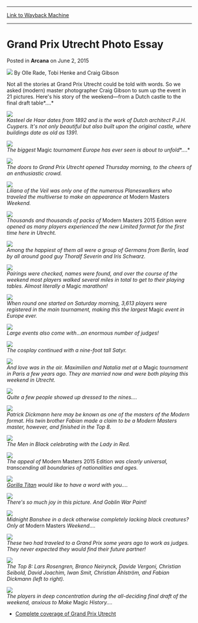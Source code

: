 
---
[Link to Wayback Machine](https://web.archive.org/web/20211018050537/https://magic.wizards.com/en/articles/archive/arcana/grand-prix-utrecht-photo-essay-2015-06-02)

[_metadata_:author]:- "Olle Rade"
[_metadata_:description]:- "Not all the stories at Grand Prix Utrecht could be told with words. So we asked (modern) master photographer Craig Gibson to sum up the event in 21 pictures. Here's his story of the weekend—from a Dutch castle to the final draft table…. Kasteel de Haar dates from 1892 and is the work of Dutch architect P.J.H. Cuypers. It's not only beautiful but also built upon the original"
[_metadata_:generator]:- "Drupal 7 (http://drupal.org)"
[_metadata_:node]:- "394346"
[_metadata_:publish_date]:- "2015-06-02"
[_metadata_:source]:- "div-main-content"
[_metadata_:title]:- "Grand Prix Utrecht Photo Essay"
[_metadata_:wayback_capture_timestamp]:- "2021-10-18 05:05:37"
[_metadata_:wayback_raw_url]:- "https://web.archive.org/web/20211018050537id_/https://magic.wizards.com/en/articles/archive/arcana/grand-prix-utrecht-photo-essay-2015-06-02"
[_metadata_:wayback_url]:- "https://magic.wizards.com/en/articles/archive/arcana/grand-prix-utrecht-photo-essay-2015-06-02"
---


Grand Prix Utrecht Photo Essay
==============================



 Posted in **Arcana**
 on June 2, 2015 






![](https://media.magic.wizards.com/styles/auth_small/public/images/hero/icon_generic_wizards_purple.jpg)
By Olle Rade, Tobi Henke and Craig Gibson











Not all the stories at Grand Prix Utrecht could be told with words. So we asked (modern) master photographer Craig Gibson to sum up the event in 21 pictures. Here's his story of the weekend—from a Dutch castle to the final draft table*….* 



![](https://media.wizards.com/2015/events/gputr15/arcata_0.jpg)  
*Kasteel de Haar dates from 1892 and is the work of Dutch architect P.J.H. Cuypers. It's not only beautiful but also built upon the original castle, where buildings date as old as 1391.*




![](https://media.wizards.com/2015/events/gputr15/arcata_1.jpg)  
*The biggest* Magic *tournament Europe has ever seen is about to unfold**….* 




![](https://media.wizards.com/2015/events/gputr15/arcata_2.jpg)  
*The doors to Grand Prix Utrecht opened Thursday morning, to the cheers of an enthusiastic crowd.*




![](https://media.wizards.com/2015/events/gputr15/arcata_3.jpg)  
*Liliana of the Veil was only one of the numerous Planeswalkers who traveled the multiverse to make an appearance at* Modern Masters *Weekend.*




![](https://media.wizards.com/2015/events/gputr15/arcata_4.jpg)  
*Thousands and thousands of packs of* Modern Masters 2015 Edition *were opened as many players experienced the new Limited format for the first time here in Utrecht.*




![](https://media.wizards.com/2015/events/gputr15/arcata_5.jpg)  
*Among the happiest of them all were a group of Germans from Berlin, lead by all around good guy Thoralf Severin and Iris Schwarz.*




![](https://media.wizards.com/2015/events/gputr15/arcata_6.jpg)  
*Pairings were checked, names were found, and over the course of the weekend most players walked several miles in total to get to their playing tables. Almost literally a* Magic *marathon!*




![](https://media.wizards.com/2015/events/gputr15/arcata_7.jpg)  
*When round one started on Saturday morning, 3,613 players were registered in the main tournament, making this the largest* Magic *event in Europe ever.*




![](https://media.wizards.com/2015/events/gputr15/arcata_8.jpg)  
*Large events also come with*…*an enormous number of judges!*




![](https://media.wizards.com/2015/events/gputr15/arcata_9.jpg)  
*The cosplay continued with a nine-foot tall Satyr.*




![](https://media.wizards.com/2015/events/gputr15/arcata_10.jpg)  
*And love was in the air. Maximilien and Natalia met at a* Magic *tournament in Paris a few years ago. They are married now and were both playing this weekend in Utrecht.*




![](https://media.wizards.com/2015/events/gputr15/arcata_11.jpg)  
*Quite a few people showed up dressed to the nines….*




![](https://media.wizards.com/2015/events/gputr15/arcata_12.jpg)  
*Patrick Dickmann here may be known as one of the masters of the Modern format. His twin brother Fabian made a claim to be a Modern Masters master, however, and finished in the Top 8.*




![](https://media.wizards.com/2015/events/gputr15/arcata_13.jpg)  
*The Men in Black celebrating with the Lady in Red.*




![](https://media.wizards.com/2015/events/gputr15/arcata_14.jpg)  
*The appeal of* Modern Masters 2015 Edition *was clearly universal, transcending all boundaries of nationalities and ages.*




![](https://media.wizards.com/2015/events/gputr15/arcata_15.jpg)  
*[Gorilla Titan](https://gatherer.wizards.com/Pages/Card/Details.aspx?name=Gorilla+Titan) would like to have a word with you….*




![](https://media.wizards.com/2015/events/gputr15/arcata_16.jpg)  
*There's so much joy in this picture. And Goblin War Paint!*




![](https://media.wizards.com/2015/events/gputr15/arcata_17.jpg)  
*Midnight Banshee in a deck otherwise completely lacking black creatures? Only at* Modern Masters *Weekend….*




![](https://media.wizards.com/2015/events/gputr15/arcata_18.jpg)  
*These two had traveled to a Grand Prix some years ago to work as judges. They never expected they would find their future partner!*




![](https://media.wizards.com/2015/events/gputr15/arcata_19.jpg)  
*The Top 8: Lars Rosengren, Branco Neirynck, Davide Vergoni, Christian Seibold, David Joachim, Iwan Smit, Christian Åhlström, and Fabian Dickmann (left to right).*




![](https://media.wizards.com/2015/events/gputr15/arcata_20.jpg)  
*The players in deep concentration during the all-deciding final draft of the weekend, anxious to Make* Magic *History….*


* [Complete coverage of Grand Prix Utrecht](/node/390436)







